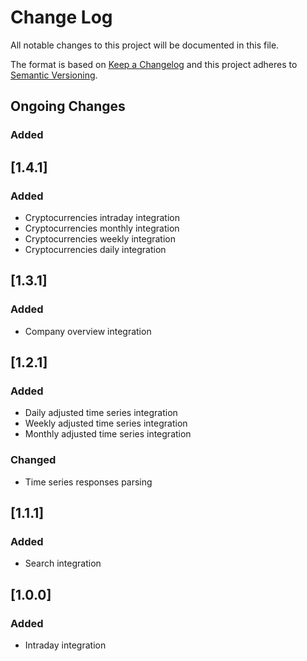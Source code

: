 # Change Log

All notable changes to this project will be documented in this file.

The format is based on [Keep a Changelog](http://keepachangelog.com/)
and this project adheres to [Semantic Versioning](http://semver.org/).

## Ongoing Changes

### Added

## [1.4.1]

### Added

- Cryptocurrencies intraday integration
- Cryptocurrencies monthly integration
- Cryptocurrencies weekly integration
- Cryptocurrencies daily integration

## [1.3.1]

### Added

- Company overview integration

## [1.2.1]

### Added

- Daily adjusted time series integration
- Weekly adjusted time series integration
- Monthly adjusted time series integration

### Changed

- Time series responses parsing

## [1.1.1]

### Added

- Search integration

## [1.0.0]

### Added

- Intraday integration
